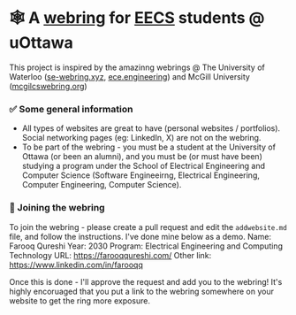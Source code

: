 # 🕸️ A [webring](https://en.wikipedia.org/wiki/Webring#:~:text=A%20webring%20(or%20web%20ring,theme%2C%20often%20educational%20or%20social.)) for [EECS](https://www.uottawa.ca/faculty-engineering/school-electrical-engineering-computer-science) students @ uOttawa

This project is inspired by the amazinng webrings @ The University of Waterloo ([se-webring.xyz](https://se-webring.xyz/), [ece.engineering](https://ece.engineering/)) and McGill University ([mcgilcswebring.org](https://mcgillcswebring.org/))

### ✅ Some general information
- All types of websites are great to have (personal websites / portfolios). Social networking pages (eg: LinkedIn, X) are not on the webring.
- To be part of the webring - you must be a student at the University of Ottawa (or been an alumni), and you must be (or must have been) studying a program under the School of Electrical Engineering and Computer Science (Software Engineeirng, Electrical Engineering, Computer Engineering, Computer Science).

### 🙂 Joining the webring
To join the webring - please create a pull request and edit the `addwebsite.md` file, and follow the instructions. I've done mine below as a demo.
Name: Farooq Qureshi
Year: 2030
Program: Electrical Engineering and Computing Technology
URL: https://farooqqureshi.com/ 
Other link: https://www.linkedin.com/in/farooqq


Once this is done - I'll approve the request and add you to the webring! It's highly encoruaged that you put a link to the webring somewhere on your website to get the ring more exposure. 

